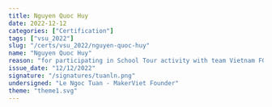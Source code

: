 ```yaml
---
title: Nguyen Quoc Huy
date: 2022-12-12
categories: ["Certification"]
tags: ["vsu_2022"]
slug: "/certs/vsu_2022/nguyen-quoc-huy"
name: "Nguyen Quoc Huy"
reason: "for participating in School Tour activity with team Vietnam FGC"
issue_date: "12/12/2022"
signature: "/signatures/tuanln.png"
undersigned: "Le Ngoc Tuan - MakerViet Founder"
theme: "theme1.svg"
---
```

